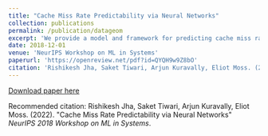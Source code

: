 ```yaml
---
title: "Cache Miss Rate Predictability via Neural Networks"
collection: publications
permalink: /publication/datageom
excerpt: 'We provide a model and framework for predicting cache miss rates using feed forward neural networks'
date: 2018-12-01
venue: 'NeurIPS Workshop on ML in Systems'
paperurl: 'https://openreview.net/pdf?id=QYQH9w9Z8bO'
citation: 'Rishikesh Jha, Saket Tiwari, Arjun Kuravally, Eliot Moss. (2018). &quot;Cache Miss Rate Predictability via Neural Networks.&quot; <i>NeurIPS 2018 Workshop on ML in Systems</i>'
---
```


[Download paper here](https://mlforsystems.org/assets/papers/neurips2018/cache_jha_2018.pdf)

Recommended citation: Rishikesh Jha, Saket Tiwari, Arjun Kuravally, Eliot Moss. (2022). "Cache Miss Rate Predictability via Neural Networks" <i>NeurIPS 2018 Workshop on ML in Systems</i>.